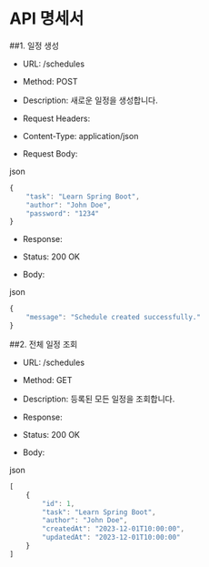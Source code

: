 # API 명세서

##1. 일정 생성
   
+ URL: /schedules

+ Method: POST

+ Description: 새로운 일정을 생성합니다.

+ Request Headers:

+ Content-Type: application/json

+ Request Body:

json
```js
{
    "task": "Learn Spring Boot",
    "author": "John Doe",
    "password": "1234"
}
```
+ Response:

+ Status: 200 OK

+ Body:

json
```js
{
    "message": "Schedule created successfully."
}
```

##2. 전체 일정 조회
+ URL: /schedules
  
+ Method: GET
  
+ Description: 등록된 모든 일정을 조회합니다.
  
+ Response:
  
+ Status: 200 OK
  
+ Body:
  
json
```js
[
    {
        "id": 1,
        "task": "Learn Spring Boot",
        "author": "John Doe",
        "createdAt": "2023-12-01T10:00:00",
        "updatedAt": "2023-12-01T10:00:00"
    }
]
```
